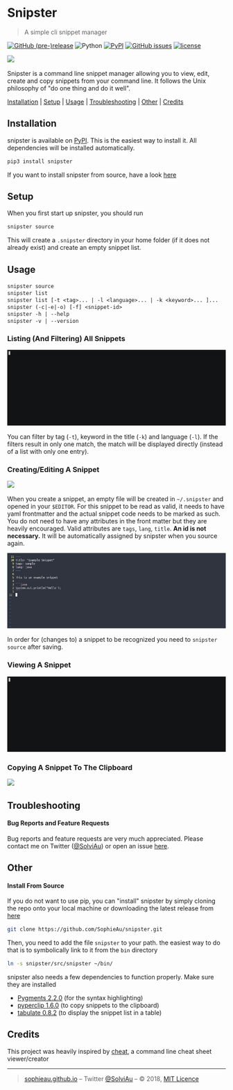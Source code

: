 # Snipster
> A simple cli snippet manager

[![GitHub (pre-)release](https://img.shields.io/github/release/sophieau/snipster/all.svg)](https://github.com/sophieau/snipster/releases)
![Python](https://img.shields.io/badge/python-v3.6-blue.svg)
[![PyPI](https://img.shields.io/pypi/v/snipster.svg)]()
[![GitHub issues](https://img.shields.io/github/issues/sophieau/snipster.svg)]()
[![license](https://img.shields.io/github/license/sophieau/snipster.svg)]()

![](asciinema.gif)

Snipster is a command line snippet manager allowing you to view, edit, create and copy snippets from your command line. It follows the Unix philosophy of "do one thing and do it well". 

[Installation](#installation) | [Setup](#setup) | [Usage](#usage) | [Troubleshooting](#troubleshooting) | [Other](#other) | [Credits](#credits)



## Installation

snipster is available on [PyPI](https://pypi.python.org/pypi/snipster). This is the easiest way to install it. All dependencies will be installed automatically.

```sh
pip3 install snipster
```

If you want to install snipster from source, have a look [here](#install-from-source)


## Setup
When you first start up snipster, you should run
```sh
snipster source
```
This will create a ``.snipster`` directory in your home folder (if it does not already exist) and create an empty snippet list.



## Usage

```
snipster source
snipster list
snipster list [-t <tag>... | -l <language>... | -k <keyword>... ]...
snipster (-c|-e|-o) [-f] <snippet-id>
snipster -h | --help
snipster -v | --version
```

### Listing (And Filtering) All Snippets
![](usage/list.gif)

You can filter by tag (``-t``), keyword in the title (``-k``) and language (``-l``). If the filters result in only one match, the match will be displayed directly (instead of a list with only one entry).


### Creating/Editing A Snippet
![](usage/create.gif)

When you create a snippet, an empty file will be created in ``~/.snipster`` and opened in your ``$EDITOR``. For this snippet to be read as valid, it needs to have yaml frontmatter and the actual snippet code needs to be marked as such. You do not need to have any attributes in the front matter but they are heavily encouraged. Valid attributes are ``tags``, ``lang``, ``title``.
**An id is not necessary.** It will be automatically assigned by snipster when you source again.

![](usage/samplesnippet.png)

In order for (changes to) a snippet to be recognized you need to ``snipster source`` after saving.


### Viewing A Snippet
![](usage/open.gif)


### Copying A Snippet To The Clipboard
![](usage/copy.gif)



## Troubleshooting

#### Bug Reports and Feature Requests
Bug reports and feature requests are very much appreciated. Please contact me on Twitter ([@SolviAu](https://twitter.com/solviau)) or open an issue [here](https://github.com/SophieAu/snipster/issues/new).



## Other

#### Install From Source
If you do not want to use pip, you can "install" snipster by simply cloning the repo onto your local machine or downloading the latest release from [here](https://github.com/sophieau/snipster/releases)

```sh
git clone https://github.com/SophieAu/snipster.git
```

Then, you need to add the file ``snipster`` to your path. the easiest way to do that is to symbolically link to it from the ``bin`` directory

```sh
ln -s snipster/src/snipster ~/bin/
```

snipster also needs a few dependencies to function properly. Make sure they are installed
* [Pygments 2.2.0](http://pygments.org/) (for the syntax highlighting)
* [pyperclip 1.6.0](https://github.com/asweigart/pyperclip) (to copy snippets to the clipboard)
* [tabulate 0.8.2](https://bitbucket.org/astanin/python-tabulate) (to display the snippet list in a table)



## Credits
This project was heavily inspired by [cheat](https://github.com/chrisallenlane/cheat), a command line cheat sheet viewer/creator

---
> [sophieau.github.io](https://sophieau.github.io) – Twitter [@SolviAu](https://twitter.com/solviau) – © 2018, [MIT Licence](LICENSE)
